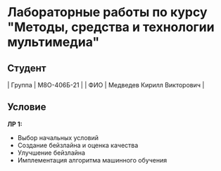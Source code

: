 # Лабораторные работы по курсу "Методы, средства и технологии мультимедиа"

## Студент

| Группа |         М8О-406Б-21        |
|  ФИО   | Медведев Кирилл Викторович |


## Условие
**ЛР 1:**
- Выбор начальных условий
- Создание бейзлайна и оценка качества
- Улучшение бейзлайна
- Имплементация алгоритма машинного обучения
